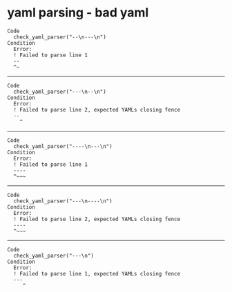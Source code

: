 # yaml parsing - bad yaml

    Code
      check_yaml_parser("--\n---\n")
    Condition
      Error:
      ! Failed to parse line 1
      --
      ^~

---

    Code
      check_yaml_parser("---\n--\n")
    Condition
      Error:
      ! Failed to parse line 2, expected YAMLs closing fence 
      --
        ^

---

    Code
      check_yaml_parser("----\n---\n")
    Condition
      Error:
      ! Failed to parse line 1
      ----
      ^~~~

---

    Code
      check_yaml_parser("---\n----\n")
    Condition
      Error:
      ! Failed to parse line 2, expected YAMLs closing fence 
      ----
      ^~~~

---

    Code
      check_yaml_parser("---\n")
    Condition
      Error:
      ! Failed to parse line 1, expected YAMLs closing fence 
      ---
         ^

